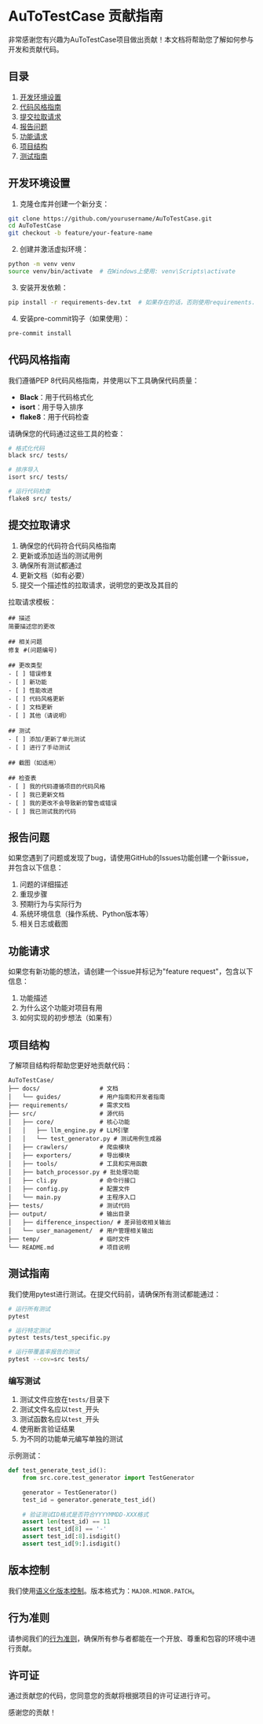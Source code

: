 # AuToTestCase 贡献指南

非常感谢您有兴趣为AuToTestCase项目做出贡献！本文档将帮助您了解如何参与开发和贡献代码。

## 目录

1. [开发环境设置](#开发环境设置)
2. [代码风格指南](#代码风格指南)
3. [提交拉取请求](#提交拉取请求)
4. [报告问题](#报告问题)
5. [功能请求](#功能请求)
6. [项目结构](#项目结构)
7. [测试指南](#测试指南)

## 开发环境设置

1. 克隆仓库并创建一个新分支：

```bash
git clone https://github.com/yourusername/AuToTestCase.git
cd AuToTestCase
git checkout -b feature/your-feature-name
```

2. 创建并激活虚拟环境：

```bash
python -m venv venv
source venv/bin/activate  # 在Windows上使用: venv\Scripts\activate
```

3. 安装开发依赖：

```bash
pip install -r requirements-dev.txt  # 如果存在的话，否则使用requirements.txt
```

4. 安装pre-commit钩子（如果使用）：

```bash
pre-commit install
```

## 代码风格指南

我们遵循PEP 8代码风格指南，并使用以下工具确保代码质量：

- **Black**：用于代码格式化
- **isort**：用于导入排序
- **flake8**：用于代码检查

请确保您的代码通过这些工具的检查：

```bash
# 格式化代码
black src/ tests/

# 排序导入
isort src/ tests/

# 运行代码检查
flake8 src/ tests/
```

## 提交拉取请求

1. 确保您的代码符合代码风格指南
2. 更新或添加适当的测试用例
3. 确保所有测试都通过
4. 更新文档（如有必要）
5. 提交一个描述性的拉取请求，说明您的更改及其目的

拉取请求模板：

```
## 描述
简要描述您的更改

## 相关问题
修复 #(问题编号)

## 更改类型
- [ ] 错误修复
- [ ] 新功能
- [ ] 性能改进
- [ ] 代码风格更新
- [ ] 文档更新
- [ ] 其他（请说明）

## 测试
- [ ] 添加/更新了单元测试
- [ ] 进行了手动测试

## 截图（如适用）

## 检查表
- [ ] 我的代码遵循项目的代码风格
- [ ] 我已更新文档
- [ ] 我的更改不会导致新的警告或错误
- [ ] 我已测试我的代码
```

## 报告问题

如果您遇到了问题或发现了bug，请使用GitHub的Issues功能创建一个新issue，并包含以下信息：

1. 问题的详细描述
2. 重现步骤
3. 预期行为与实际行为
4. 系统环境信息（操作系统、Python版本等）
5. 相关日志或截图

## 功能请求

如果您有新功能的想法，请创建一个issue并标记为"feature request"，包含以下信息：

1. 功能描述
2. 为什么这个功能对项目有用
3. 如何实现的初步想法（如果有）

## 项目结构

了解项目结构将帮助您更好地贡献代码：

```
AuToTestCase/
├── docs/                 # 文档
│   └── guides/           # 用户指南和开发者指南
├── requirements/         # 需求文档
├── src/                  # 源代码
│   ├── core/             # 核心功能
│   │   ├── llm_engine.py # LLM引擎
│   │   └── test_generator.py # 测试用例生成器
│   ├── crawlers/         # 爬虫模块
│   ├── exporters/        # 导出模块
│   ├── tools/            # 工具和实用函数
│   ├── batch_processor.py # 批处理功能
│   ├── cli.py            # 命令行接口
│   ├── config.py         # 配置文件
│   └── main.py           # 主程序入口
├── tests/                # 测试代码
├── output/               # 输出目录
│   ├── difference_inspection/ # 差异验收相关输出
│   └── user_management/  # 用户管理相关输出
├── temp/                 # 临时文件
└── README.md             # 项目说明
```

## 测试指南

我们使用pytest进行测试。在提交代码前，请确保所有测试都能通过：

```bash
# 运行所有测试
pytest

# 运行特定测试
pytest tests/test_specific.py

# 运行带覆盖率报告的测试
pytest --cov=src tests/
```

### 编写测试

1. 测试文件应放在`tests/`目录下
2. 测试文件名应以`test_`开头
3. 测试函数名应以`test_`开头
4. 使用断言验证结果
5. 为不同的功能单元编写单独的测试

示例测试：

```python
def test_generate_test_id():
    from src.core.test_generator import TestGenerator
    
    generator = TestGenerator()
    test_id = generator.generate_test_id()
    
    # 验证测试ID格式是否符合YYYYMMDD-XXX格式
    assert len(test_id) == 11
    assert test_id[8] == '-'
    assert test_id[:8].isdigit()
    assert test_id[9:].isdigit()
```

## 版本控制

我们使用[语义化版本控制](https://semver.org/)。版本格式为：`MAJOR.MINOR.PATCH`。

## 行为准则

请参阅我们的[行为准则](CODE_OF_CONDUCT.md)，确保所有参与者都能在一个开放、尊重和包容的环境中进行贡献。

## 许可证

通过贡献您的代码，您同意您的贡献将根据项目的许可证进行许可。

感谢您的贡献！ 